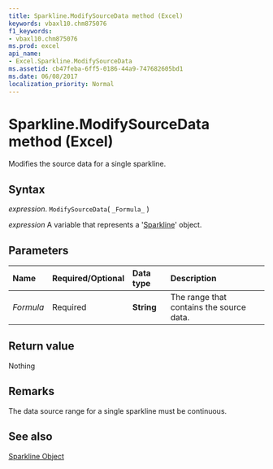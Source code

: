 ```yaml
---
title: Sparkline.ModifySourceData method (Excel)
keywords: vbaxl10.chm875076
f1_keywords:
- vbaxl10.chm875076
ms.prod: excel
api_name:
- Excel.Sparkline.ModifySourceData
ms.assetid: cb47feba-6ff5-0186-44a9-747682605bd1
ms.date: 06/08/2017
localization_priority: Normal
---
```



# Sparkline.ModifySourceData method (Excel)

Modifies the source data for a single sparkline.


## Syntax

_expression_. `ModifySourceData`( `_Formula_` )

_expression_ A variable that represents a '[Sparkline](Excel.Sparkline.md)' object.


## Parameters



|Name|Required/Optional|Data type|Description|
|:-----|:-----|:-----|:-----|
| _Formula_|Required| **String**| The range that contains the source data.|

## Return value

Nothing


## Remarks

The data source range for a single sparkline must be continuous.


## See also


[Sparkline Object](Excel.Sparkline.md)

